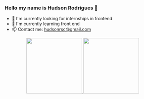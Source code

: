 ### Hello my name is Hudson Rodrigues 👋


- 🔭 I'm currently looking for internships in frontend
- 🌱 I'm currently learning front end
- 📫 Contact me: hudsonrsc@gmail.com

<div align="center">
  <a href="https://github.com/hudsonrsc">
  <img height="180em" src="https://github-readme-stats.vercel.app/api?username=hudsonrsc&show_icons=true&theme=dark&include_all_commits=true&count_private=true"/>
  <img height="180em" src="https://github-readme-stats.vercel.app/api/top-langs/?username=hudsonrsc&layout=compact&langs_count=7&theme=dark"/>
</div>
